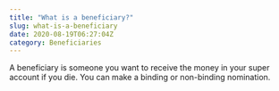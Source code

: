 ```yaml
---
title: "What is a beneficiary?"
slug: what-is-a-beneficiary
date: 2020-08-19T06:27:04Z
category: Beneficiaries 
---
```


A beneficiary is someone you want to receive the money in your super account if you die. You can make a binding or non-binding nomination.
